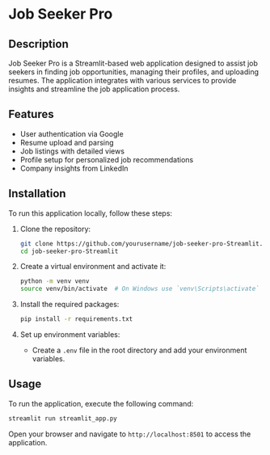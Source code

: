# Job Seeker Pro

## Description

Job Seeker Pro is a Streamlit-based web application designed to assist job seekers in finding job opportunities, managing their profiles, and uploading resumes. The application integrates with various services to provide insights and streamline the job application process.

## Features

- User authentication via Google
- Resume upload and parsing
- Job listings with detailed views
- Profile setup for personalized job recommendations
- Company insights from LinkedIn

## Installation

To run this application locally, follow these steps:

1. Clone the repository:

   ```bash
   git clone https://github.com/yourusername/job-seeker-pro-Streamlit.git
   cd job-seeker-pro-Streamlit
   ```

2. Create a virtual environment and activate it:

   ```bash
   python -m venv venv
   source venv/bin/activate  # On Windows use `venv\Scripts\activate`
   ```

3. Install the required packages:

   ```bash
   pip install -r requirements.txt
   ```

4. Set up environment variables:
   - Create a `.env` file in the root directory and add your environment variables.

## Usage

To run the application, execute the following command:

```bash
streamlit run streamlit_app.py
```

Open your browser and navigate to `http://localhost:8501` to access the application.

